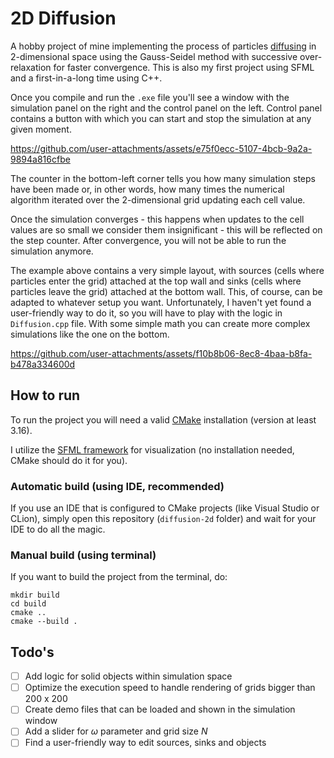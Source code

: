 # 2D Diffusion

A hobby project of mine implementing the process of particles [diffusing](https://en.wikipedia.org/wiki/Diffusion) in 2-dimensional space using the Gauss-Seidel method with successive over-relaxation for faster convergence. This is also my first project using SFML and a first-in-a-long time using C++.

Once you compile and run the `.exe` file you'll see a window with the simulation panel on the right and the control panel on the left. Control panel contains a button with which you can start and stop the simulation at any given moment.

https://github.com/user-attachments/assets/e75f0ecc-5107-4bcb-9a2a-9894a816cfbe

The counter in the bottom-left corner tells you how many simulation steps have been made or, in other words, how many times the numerical algorithm iterated over the 2-dimensional grid updating each cell value.

Once the simulation converges - this happens when updates to the cell values are so small we consider them insignificant - this will be reflected on the step counter. After convergence, you will not be able to run the simulation anymore.

The example above contains a very simple layout, with sources (cells where particles enter the grid) attached at the top wall and sinks (cells where particles leave the grid) attached at the bottom wall. This, of course, can be adapted to whatever setup you want. Unfortunately, I haven't yet found a user-friendly way to do it, so you will have to play with the logic in `Diffusion.cpp` file. With some simple math you can create more complex simulations like the one on the bottom.

https://github.com/user-attachments/assets/f10b8b06-8ec8-4baa-b8fa-b478a334600d

## How to run

To run the project you will need a valid [CMake](https://cmake.org/) installation (version at least 3.16).

I utilize the [SFML framework](https://github.com/SFML/SFML) for visualization (no installation needed, CMake should do it for you).

### Automatic build (using IDE, recommended)

If you use an IDE that is configured to CMake projects (like Visual Studio or CLion), simply open this repository (`diffusion-2d` folder) and wait for your IDE to do all the magic.

### Manual build (using terminal)

If you want to build the project from the terminal, do:

```
mkdir build
cd build
cmake ..
cmake --build .
```

## Todo's

- [ ] Add logic for solid objects within simulation space
- [ ] Optimize the execution speed to handle rendering of grids bigger than 200 x 200
- [ ] Create demo files that can be loaded and shown in the simulation window
- [ ] Add a slider for $\omega$ parameter and grid size $N$
- [ ] Find a user-friendly way to edit sources, sinks and objects
